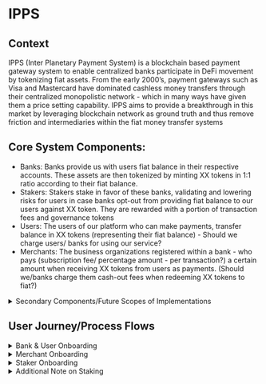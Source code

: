 # IPPS

## Context

IPPS (Inter Planetary Payment System) is a blockchain based payment gateway system to enable centralized banks participate in DeFi movement by tokenizing fiat assets. From the early 2000’s, payment gateways such as Visa and Mastercard have dominated cashless money transfers through their centralized monopolistic network - which in many ways have given them a price setting capability. IPPS aims to provide a breakthrough in this market by leveraging blockchain network as ground truth and thus remove friction and intermediaries within the fiat money transfer systems

## Core System Components:

- Banks: Banks provide us with users fiat balance in their respective accounts. These assets are then tokenized by minting XX tokens in 1:1 ratio according to their fiat balance.
- Stakers: Stakers stake in favor of these banks, validating and lowering risks for users in case banks opt-out from providing fiat balance to our users against XX token. They are rewarded with a portion of transaction fees and governance tokens
- Users: The users of our platform who can make payments, transfer balance in XX tokens (representing their fiat balance) - Should we charge users/ banks for using our service? 
- Merchants: The business organizations registered within a bank - who pays (subscription fee/ percentage amount - per transaction?) a certain amount when receiving XX tokens from users as payments. (Should we/banks charge them cash-out fees when redeeming XX tokens to fiat?)

<details>
<summary>
Secondary Components/Future Scopes of Implementations
</summary>

- DAO: Stakers and contributors get governance tokens according to their contribution/ staking amount. Holding the governance token they can manipulate protocol parameters.
- Operators (Optional): The operators hold power to freeze an account (EOA) temporarily in case of loss of private keys/ cards until a certain time (maybe 24hrs) - which gives the user time to report lost/stolen card/keys to the DAO. The DAO after evaluating the report can assign a different wallet for him/her. (*As the wallets are whitelisted in contracts, the tokens can be manipulated by the DAO - in case of these incidents and the lost address can be replaced by the new one)

</details> 


## User Journey/Process Flows

<details>
<summary>
Bank & User Onboarding
</summary>

- A bank requests to join X platform specifying a limit (which can’t be exceeded for this bank unless changed)
- Stakers verify and stakes in stablecoin
- Banks get limits for the amount which is staked for that particular bank
- Banks provide us with user wallet addresses and initial fiat balance (amount which they internally decide to allow for each user - may vary from user to user based on their use or balance)
- X mints XX tokens to users wallet in 1:1 ratio to its balance (provided by the bank).
- Additionally, the wallets are whitelisted in the protocol so that the tokens are non-transferrable to any other address

</details> 


<details>
<summary>
Merchant Onboarding
</summary>

- Merchant wallet addresses are provided by the banks
- Whenever a token is transferred from other wallets (from users), a small fee is charged - which could be the main source of revenue of IPPS
- Merchants can redeem these tokens from banks

</details> 


<details>
<summary>
Staker Onboarding
</summary>

- Stakers view limit requests by the banks in X platform
- Additional details of banks are uploaded in Filecoin
- Stakers stake an amount in favor of the bank to provide them limit for that particular amount
- Stakers receive transaction fee shares proportional to their staking amount (Whenever users make payments using XX tokens)

</details> 


<details>
<summary>
Additional Note on Staking
</summary>

A Bank can stake in favor of itself too - As onboarding stakers is not our goal. The goal is to minimize the risk for users in case the banks decline to provide fiats against XX tokens. In such circumstances the DAO can reimburse platform users with staked assets (most likely stablecoins).

</details> 

